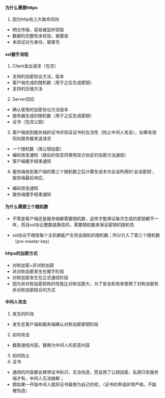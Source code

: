 #### 为什么需要https
1. 因为http有三大致命风险
- 明文传输，容易被监听窃取
- 数据的完整性未校验，被篡改
- 未验证对方身份，被冒充

#### ssl握手流程
1. Client发出请求（包含）
- 支持的加密协议方法，版本
- 客户端生成的随机数（用于之后生成密钥）
- 支持的压缩方法

2. Server回应
- 确认使用的加密协议方法版本
- 服务器生成的随机数（用于之后生成密钥）
- 证书（包含公钥）

3. 客户端收到服务端的证书并验证证书的合法性（防止中间人攻击），如果有效则向服务器发送请求
- 一个随机数（用公钥加密）
- 编码改变通知（随后的信息将使用双方协定的加密方法通信）
- 客户端握手结束通知

4. 服务端收到客户端的第三个随机数之后计算生成本次会话所用的‘会话密钥’，服务端最后响应，
- 编码改变通知
- 服务端握手结束通知

#### 为什么需要三个随机数
-  不管是客户端还是服务端都需要随机数，这样才能保证每次生成的密钥都不一样，而且ssl协议整数是静态的，需要随机数来保证密钥的随机性

- ssl协议不相信每个主机都能产生完全随机的随机数；所以引入了第三个随机数（pre-master key)

#### https的加密方式
- 对称加密+非对称加密
- 非对称加密发生在握手阶段
- 对称加密发生在正式通信阶段
- 因为非对称加密损耗的性能比对称加密大，为了安全和效率使用了对称加密和非对称加密结合的方式

#### 中间人攻击
1. 发生的阶段
- 发生在客户端和服务端确认对称加密密钥阶段
2. 如何攻击
- 截取通信内容，替换为中间人的恶意内容
3. 如何防止
1. 证书
- 通信的内容都会携带证书标识，无法伪造，而且用了公钥加密，私钥只有服务端才有，中间人无法破解；
- 那如果一开始中间人就将证书替换为自己的呢，（证书的申请非常严格，不能被伪造）

